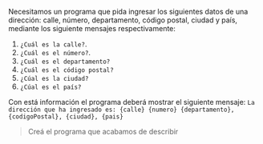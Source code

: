 Necesitamos un programa que pida ingresar los siguientes datos de una dirección: calle, número, departamento, código postal, ciudad y país, mediante los siguiente mensajes respectivamente:

1. `¿Cuál es la calle?`. 
1. `¿Cuál es el número?`.
1. `¿Cuál es el departamento?`
1. `¿Cuál es el código postal?`
1. `¿Cúal es la ciudad?`
1. `¿Cúal es el país?`

Con está información el programa deberá mostrar el siguiente mensaje: `La dirección que ha ingresado es: {calle} {numero} {departamento}, {codigoPostal}, {ciudad}, {pais}`

> Creá el programa que acabamos de describir 

<style>
  .mu-browser {
    display: none;
  }
</style>
